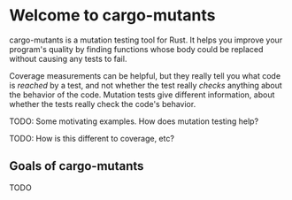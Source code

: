 # Welcome to cargo-mutants

cargo-mutants is a mutation testing tool for Rust. It helps you improve your
program's quality by finding functions whose body could be replaced without
causing any tests to fail.

Coverage measurements can be helpful, but they really tell you what code is
_reached_ by a test, and not whether the test really _checks_ anything about the
behavior of the code. Mutation tests give different information, about whether
the tests really check the code's behavior.

TODO: Some motivating examples. How does mutation testing help?

TODO: How is this different to coverage, etc?

## Goals of cargo-mutants

TODO
